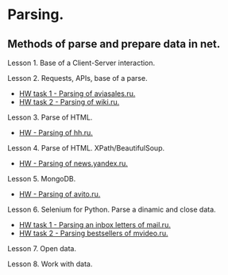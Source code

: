 # Parsing.

## Methods of parse and prepare data in net.

Lesson 1. Base of a Client-Server interaction.

Lesson 2. Requests, APIs, base of a parse. 
* [HW task 1 - Parsing of aviasales.ru.](https://github.com/hildar/parsing/blob/master/L2_aviasales.py) 
* [HW task 2 - Parsing of wiki.ru.](https://github.com/hildar/parsing/blob/master/L2_parse_wiki.py)

Lesson 3. Parse of HTML. 
* [HW - Parsing of hh.ru.](https://github.com/hildar/parsing/blob/master/L2_parse_wiki.py)

Lesson 4. Parse of HTML. XPath/BeautifulSoup. 
* [HW - Parsing of news.yandex.ru.](https://github.com/hildar/parsing/blob/master/les4_ya_news.py) 

Lesson 5. MongoDB. 
* [HW - Parsing of avito.ru.](https://github.com/hildar/parsing/blob/master/les5_avito_mongo.py)

Lesson 6. Selenium for Python. Parse a dinamic and close data. 
* [HW task 1 - Parsing an inbox letters of mail.ru.](https://github.com/hildar/parsing/blob/master/les6_selenium.py) 
* [HW task 2 - Parsing bestsellers of mvideo.ru.](https://github.com/hildar/parsing/blob/master/les6_selenium_mvideo.py)

Lesson 7. Open data.

Lesson 8. Work with data.
